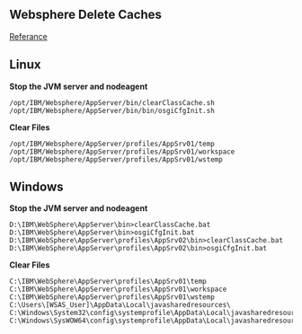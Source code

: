 ## Websphere Delete Caches

[Referance](https://www-01.ibm.com/support/docview.wss?uid=swg21607887)


## Linux

**Stop the JVM server and nodeagent**
```
/opt/IBM/Websphere/AppServer/bin/clearClassCache.sh
/opt/IBM/Websphere/AppServer/bin/bin/osgiCfgInit.sh
```

**Clear Files**
```
/opt/IBM/Websphere/AppServer/profiles/AppSrv01/temp
/opt/IBM/Websphere/AppServer/profiles/AppSrv01/workspace
/opt/IBM/Websphere/AppServer/profiles/AppSrv01/wstemp
```
## Windows

**Stop the JVM server and nodeagent**
```
D:\IBM\WebSphere\AppServer\bin>clearClassCache.bat
D:\IBM\WebSphere\AppServer\bin>osgiCfgInit.bat
D:\IBM\WebSphere\AppServer\profiles\AppSrv02\bin>clearClassCache.bat
D:\IBM\WebSphere\AppServer\profiles\AppSrv02\bin>osgiCfgInit.bat
```
**Clear Files**
```
C:\IBM\WebSphere\AppServer\profiles\AppSrv01\temp
C:\IBM\WebSphere\AppServer\profiles\AppSrv01\workspace
C:\IBM\WebSphere\AppServer\profiles\AppSrv01\wstemp
C:\Users\[WSAS_User]\AppData\Local\javasharedresources\
C:\Windows\System32\config\systemprofile\AppData\Local\javasharedresources
C:\Windows\SysWOW64\config\systemprofile\AppData\Local\javasharedresources
```
